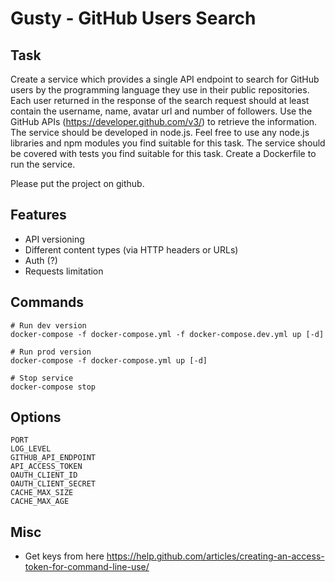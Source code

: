# Gusty - GitHub Users Search

## Task
Create a service which provides a single API endpoint to search for GitHub users by the programming language they use in their public repositories. Each user returned in the response of the search request should at least contain the username, name, avatar url and number of followers.
Use the GitHub APIs (https://developer.github.com/v3/) to retrieve the information.
The service should be developed in node.js. Feel free to use any node.js libraries and npm modules you find suitable for this task.
The service should be covered with tests you find suitable for this task.
Create a Dockerfile to run the service.

Please put the project on github.

## Features
- API versioning
- Different content types (via HTTP headers or URLs)
- Auth (?)
- Requests limitation

## Commands
```
# Run dev version
docker-compose -f docker-compose.yml -f docker-compose.dev.yml up [-d]

# Run prod version
docker-compose -f docker-compose.yml up [-d]

# Stop service
docker-compose stop
```

## Options
```
PORT
LOG_LEVEL
GITHUB_API_ENDPOINT
API_ACCESS_TOKEN
OAUTH_CLIENT_ID
OAUTH_CLIENT_SECRET
CACHE_MAX_SIZE
CACHE_MAX_AGE
```

## Misc
 - Get keys from here https://help.github.com/articles/creating-an-access-token-for-command-line-use/